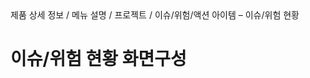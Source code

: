 <!--breadcrumb:제품 상세 정보 / 메뉴 설명 / 프로젝트 / 이슈/위험/액션 아이템 – 이슈/위험 현황--><span class="md-breadcrumb">제품 상세 정보 / 메뉴 설명 / 프로젝트 / 이슈/위험/액션 아이템 – 이슈/위험 현황</span>
# 이슈/위험 현황 화면구성
